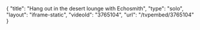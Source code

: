 {
    "title": "Hang out in the desert lounge with Echosmith",
    "type": "solo",
    "layout": "iframe-static",
    "videoId": "3765104",
    "url": "\/tvpembed\/3765104"
}